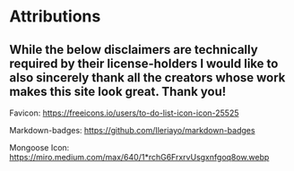 <h1> Attributions </h1>

<h2> While the below disclaimers are technically required by their license-holders I would like to also sincerely thank all the creators whose work makes this site look great. Thank you! </h2>


Favicon: https://freeicons.io/users/to-do-list-icon-icon-25525

Markdown-badges: https://github.com/Ileriayo/markdown-badges

Mongoose Icon: https://miro.medium.com/max/640/1*rchG6FrxrvUsgxnfgoq8ow.webp